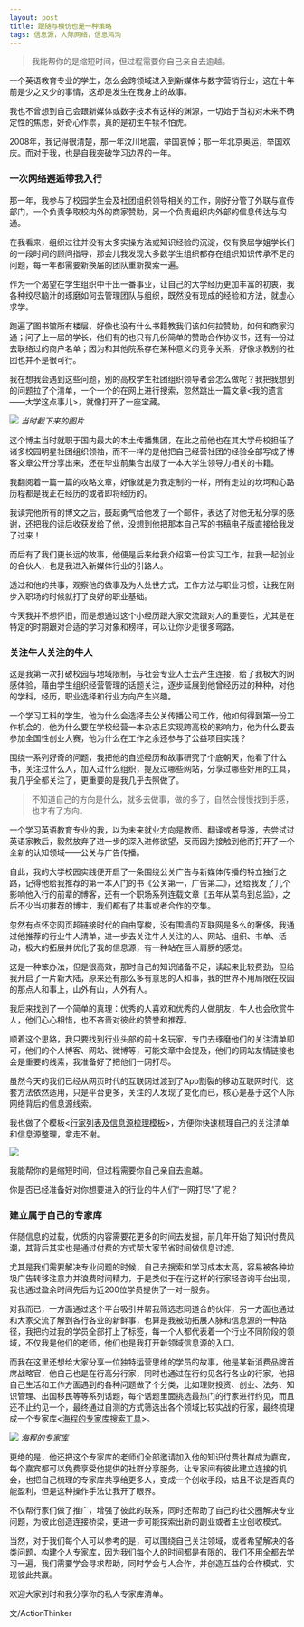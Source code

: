 ```yaml
---
layout: post
title: 跟随与模仿也是一种策略 
tags: 信息源，人际网络，信息鸿沟
---
```


> 我能帮你的是缩短时间，但过程需要你自己亲自去逾越。

一个英语教育专业的学生，怎么会跨领域进入到新媒体与数字营销行业，这在十年前是少之又少的事情，这却是发生在我身上的故事。

我也不曾想到自己会跟新媒体或数字技术有这样的渊源，一切始于当初对未来不确定性的焦虑，好奇心作祟，真的是初生牛犊不怕虎。

2008年，我记得很清楚，那一年汶川地震，举国哀悼；那一年北京奥运，举国欢庆。而对于我，也是自我突破学习边界的一年。

### 一次网络邂逅带我入行
那一年，我参与了校园学生会及社团组织领导相关的工作，刚好分管了外联与宣传部门，一个负责争取校内外的商家赞助，另一个负责组织内外部的信息传达与沟通。

在我看来，组织过往并没有太多实操方法或知识经验的沉淀，仅有换届学姐学长们的一段时间的顾问指导，那会儿我发现大多数学生组织都存在组织知识传承不足的问题，每一年都需要新换届的团队重新摸索一遍。

作为一个渴望在学生组织中干出一番事业，让自己的大学经历更加丰富的初衷，我各种绞尽脑汁的琢磨如何去管理团队与组织，既然没有现成的经验和方法，就虚心求学。

跑遍了图书馆所有楼层，好像也没有什么书籍教我们该如何拉赞助，如何和商家沟通；问了上一届的学长，他们有的也只有几份简单的赞助合作协议书，还有一份过去联络过的商户名单；因为和其他院系存在某种意义的竞争关系，好像求教别的社团也并不是很可行。

我在想我会遇到这些问题，别的高校学生社团组织领导者会怎么做呢？我把我想到的问题拉了个清单，一个一个的在网上进行搜索，忽然跳出一篇文章<我的遗言——大学这点事儿>，就像打开了一座宝藏。

![](https://tva1.sinaimg.cn/large/e6c9d24egy1h1yeog1qk6j216o0koaen.jpg)
*当时截下来的图片*

这个博主当时就职于国内最大的本土传播集团，在此之前他也在其大学母校担任了诸多校园明星社团组织领袖，而不一样的是他把自己经营社团的经验全部写成了博客文章公开分享出来，还在毕业前集合出版了一本大学生领导力相关的书籍。

我翻阅着一篇一篇的攻略文章，好像就是为我定制的一样，所有走过的坎坷和心路历程都是我正在经历的或者即将经历的。

我读完他所有的博文之后，鼓起勇气给他发了一个邮件，表达了对他无私分享的感谢，还把我的读后收获发给了他，没想到他把那本自己写的书稿电子版直接给我发了过来！

而后有了我们更长远的故事，他便是后来给我介绍第一份实习工作，拉我一起创业的合伙人，也是我进入新媒体行业的引路人。

透过和他的共事，观察他的做事及为人处世方式，工作方法与职业习惯，让我在刚步入职场的时候就打了良好的职业基础。

今天我并不想怀旧，而是想通过这个小经历跟大家交流跟对人的重要性，尤其是在特定的时期跟对合适的学习对象和榜样，可以让你少走很多弯路。

### 关注牛人关注的牛人

这是我第一次打破校园与地域限制，与社会专业人士去产生连接，给了我极大的网感体验，藉由学生组织经营管理的话题关注，逐步延展到他曾经历过的种种，对他的学科，经历，职业选择和行业方向产生兴趣。

一个学习工科的学生，他为什么会选择去公关传播公司工作，他如何得到第一份工作机会的，他为什么要在学校经营一本杂志且实现跨高校的影响力，他为什么要去参加全国性创业大赛，他为什么在工作之余还参与了公益项目实践？

围绕一系列好奇的问题，我把他的自述经历和故事研究了个底朝天，他看了什么书，关注过什么人，加入过什么组织，提及过哪些网站，分享过哪些好用的工具，我几乎全都关注了，更重要的是我几乎去照做了。

>不知道自己的方向是什么，就多去做事，做的多了，自然会慢慢找到手感，也才有了方向。

一个学习英语教育专业的我，以为未来就业方向是教师、翻译或者导游，去尝试过英语家教后，毅然放弃了进一步的深入进修欲望，反而因为接触到他而打开了一个全新的认知领域——公关与广告传播。

自此，我的大学校园实践便开启了一条围绕公关广告与新媒体传播的特立独行之路，记得他给我推荐的第一本入门的书《公关第一，广告第二》，还给我发了几个影响他入行的前辈的博客，还有一个职场系列连载文章《五年从菜鸟到总监》，之后不少当初推荐的博主，我们都有了共事或者合作的交集。

忽然有点怀恋网页超链接时代的自由穿梭，没有围墙的互联网是多么的奢侈，我通过他推荐的行业牛人清单，进一步去关注牛人关注的人、网站、组织、书单、活动，极大的拓展并优化了我的信息源，有一种站在巨人肩膀的感觉。

这是一种笨办法，但是很高效，那时自己的知识储备不足，读起来比较费劲，但给我开启了一片新大陆，原来还有那么多有意思的人和事，我的世界不用局限在校园的那点人和事上，山外有山，人外有人。

我后来找到了一个简单的真理：优秀的人喜欢和优秀的人做朋友，牛人也会欣赏牛人，他们心心相惜，也不吝啬对彼此的赞誉和推荐。

顺着这个思路，我只要找到行业头部的前十名玩家，专门去琢磨他们的关注清单即可，他们的个人博客、网站、微博等，可能文章中会提及，他们的网站友情链接也会是重要的线索，我准备好了把他们一网打尽。

虽然今天的我们已经从网页时代的互联网过渡到了App割裂的移动互联网时代，这套方法依然适用，只是平台更多，关注的人发现了变化而已，核心是基于这个人际网络背后的信息源线索。

我也做了个模板<[行家列表及信息源梳理模板](https://shimo.im/sheets/KrkEVQrE1yC0p4AJ/MODOC/)>，方便你快速梳理自己的关注清单和信息源整理，拿走不谢。

![](https://tva1.sinaimg.cn/large/e6c9d24egy1h1z0drgte6j221k0eedjw.jpg)

我能帮你的是缩短时间，但过程需要你自己亲自去逾越。

你是否已经准备好对你想要进入的行业的牛人们“一网打尽”了呢？


### 建立属于自己的专家库

伴随信息的过载，优质的内容需要花更多的时间去发掘，前几年开始了知识付费风潮，其背后其实也是通过付费的方式帮大家节省时间做信息过滤。

尤其是我们需要解决专业问题的时候，自己去搜索和学习成本太高，容易被各种垃圾广告转移注意力并浪费时间精力，于是类似于在行这样的行家轻咨询平台出现，我也通过盈余时间先后为近200位学员提供了一对一服务。

对我而已，一方面通过这个平台吸引并帮我筛选志同道合的伙伴，另一方面也通过和大家交流了解到各行各业的新鲜事，也算是我被动拓展人脉和信息源的一种路径，我把约过我的学员全部打上了标签，每一个人都代表着一个行业不同阶段的领域，不仅我是他们的老师，他们也是我打开新领域信息源的入口。

而我在这里还想给大家分享一位独特运营思维的学员的故事，他是某新消费品牌首席战略官，他自己也是在行高分行家，同时也通过在行约见各行各业的行家，他把自己生活和工作方面遇到的各种问题做了个分类，比如理财投资、创业、法务、知识管理、出国移民等等系列话题，每个话题里面挑选最热门的行家进行约见，而且还不止约见一个，最终通过自测的方式筛选出各个领域比较实战的行家，最终梳理成一个专家库<[海程的专家库搜索工具](https://shimo.im/docs/ERRXLQnwxXQAsqwj/read)>。

![](https://tva1.sinaimg.cn/large/e6c9d24egy1h1z07bvgwlj21bp0u079s.jpg)
*海程的专家库*

更绝的是，他还把这个专家库的老师们全部邀请加入他的知识付费社群成为嘉宾，每个嘉宾都可以免费享受他提供的社群分享服务，让专家间有彼此建立连接的机会，也把自己梳理的专家库共享给更多人，变成一个创收手段，姑且不说是否真的能盈利，但是这种操作手法让我开了眼界。

不仅帮行家们做了推广，增强了彼此的联系，同时还帮助了自己的社交圈解决专业问题，为彼此创造连接桥梁，更进一步可能探索出新的副业或者主业创收模式。

当然，对于我们每个人可以参考的是，可以围绕自己关注领域，或者希望解决的各类问题，构建个人专家库，因为我们每个人的时间都是有限的，我们不用全都去学习一遍，我们需要学会寻求帮助，同时学会与人合作，并创造互益的合作模式，实现彼此共赢。

欢迎大家到时和我分享你的私人专家库清单。

文/ActionThinker


